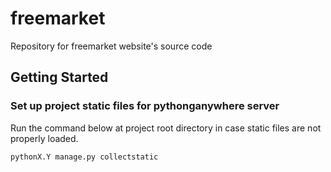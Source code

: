 # freemarket
Repository for freemarket website's source code

## Getting Started


### Set up project static files for pythonganywhere server
Run the command below at project root directory in case static files are not properly loaded.

    pythonX.Y manage.py collectstatic


